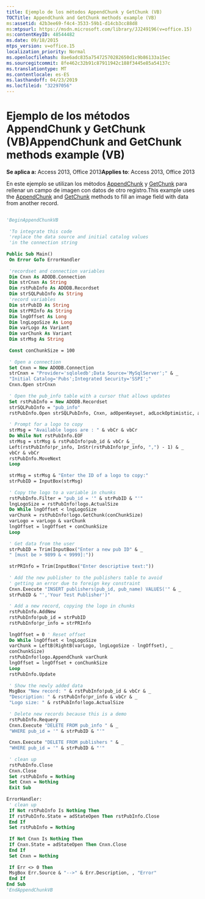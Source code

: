```yaml
---
title: Ejemplo de los métodos AppendChunk y GetChunk (VB)
TOCTitle: AppendChunk and GetChunk methods example (VB)
ms:assetid: 42b3ee69-f4c4-3533-59b1-d14cb3cc88d8
ms:mtpsurl: https://msdn.microsoft.com/library/JJ249196(v=office.15)
ms:contentKeyID: 48544482
ms.date: 09/18/2015
mtps_version: v=office.15
localization_priority: Normal
ms.openlocfilehash: 8ae6adc835a75472570282650d1c9b86133a15ec
ms.sourcegitcommit: 8fe462c32b91c87911942c188f3445e85a54137c
ms.translationtype: MT
ms.contentlocale: es-ES
ms.lasthandoff: 04/23/2019
ms.locfileid: "32297056"
---
```

# <a name="appendchunk-and-getchunk-methods-example-vb"></a><span data-ttu-id="43e2a-102">Ejemplo de los métodos AppendChunk y GetChunk (VB)</span><span class="sxs-lookup"><span data-stu-id="43e2a-102">AppendChunk and GetChunk methods example (VB)</span></span>


<span data-ttu-id="43e2a-103">**Se aplica a:** Access 2013, Office 2013</span><span class="sxs-lookup"><span data-stu-id="43e2a-103">**Applies to**: Access 2013, Office 2013</span></span>

<span data-ttu-id="43e2a-104">En este ejemplo se utilizan los métodos [AppendChunk](appendchunk-method-ado.md) y [GetChunk](getchunk-method-ado.md) para rellenar un campo de imagen con datos de otro registro.</span><span class="sxs-lookup"><span data-stu-id="43e2a-104">This example uses the [AppendChunk](appendchunk-method-ado.md) and [GetChunk](getchunk-method-ado.md) methods to fill an image field with data from another record.</span></span>

```vb 
 
'BeginAppendChunkVB 
 
 'To integrate this code 
 'replace the data source and initial catalog values 
 'in the connection string 
 
Public Sub Main() 
 On Error GoTo ErrorHandler 
 
 'recordset and connection variables 
 Dim Cnxn As ADODB.Connection 
 Dim strCnxn As String 
 Dim rstPubInfo As ADODB.Recordset 
 Dim strSQLPubInfo As String 
 'record variables 
 Dim strPubID As String 
 Dim strPRInfo As String 
 Dim lngOffset As Long 
 Dim lngLogoSize As Long 
 Dim varLogo As Variant 
 Dim varChunk As Variant 
 Dim strMsg As String 
 
 Const conChunkSize = 100 
 
 ' Open a connection 
 Set Cnxn = New ADODB.Connection 
 strCnxn = "Provider='sqloledb';Data Source='MySqlServer';" & _ 
 "Initial Catalog='Pubs';Integrated Security='SSPI';" 
 Cnxn.Open strCnxn 
 
 ' Open the pub_info table with a cursor that allows updates 
 Set rstPubInfo = New ADODB.Recordset 
 strSQLPubInfo = "pub_info" 
 rstPubInfo.Open strSQLPubInfo, Cnxn, adOpenKeyset, adLockOptimistic, adCmdTable 
 
 ' Prompt for a logo to copy 
 strMsg = "Available logos are : " & vbCr & vbCr 
 Do While Not rstPubInfo.EOF 
 strMsg = strMsg & rstPubInfo!pub_id & vbCr & _ 
 Left(rstPubInfo!pr_info, InStr(rstPubInfo!pr_info, ",") - 1) & _ 
 vbCr & vbCr 
 rstPubInfo.MoveNext 
 Loop 
 
 strMsg = strMsg & "Enter the ID of a logo to copy:" 
 strPubID = InputBox(strMsg) 
 
 ' Copy the logo to a variable in chunks 
 rstPubInfo.Filter = "pub_id = '" & strPubID & "'" 
 lngLogoSize = rstPubInfo!logo.ActualSize 
 Do While lngOffset < lngLogoSize 
 varChunk = rstPubInfo!logo.GetChunk(conChunkSize) 
 varLogo = varLogo & varChunk 
 lngOffset = lngOffset + conChunkSize 
 Loop 
 
 ' Get data from the user 
 strPubID = Trim(InputBox("Enter a new pub ID" & _ 
 " [must be > 9899 & < 9999]:")) 
 
 strPRInfo = Trim(InputBox("Enter descriptive text:")) 
 
 ' Add the new publisher to the publishers table to avoid 
 ' getting an error due to foreign key constraint 
 Cnxn.Execute "INSERT publishers(pub_id, pub_name) VALUES('" & _ 
 strPubID & "','Your Test Publisher')" 
 
 ' Add a new record, copying the logo in chunks 
 rstPubInfo.AddNew 
 rstPubInfo!pub_id = strPubID 
 rstPubInfo!pr_info = strPRInfo 
 
 lngOffset = 0 ' Reset offset 
 Do While lngOffset < lngLogoSize 
 varChunk = LeftB(RightB(varLogo, lngLogoSize - lngOffset), _ 
 conChunkSize) 
 rstPubInfo!logo.AppendChunk varChunk 
 lngOffset = lngOffset + conChunkSize 
 Loop 
 rstPubInfo.Update 
 
 ' Show the newly added data 
 MsgBox "New record: " & rstPubInfo!pub_id & vbCr & _ 
 "Description: " & rstPubInfo!pr_info & vbCr & _ 
 "Logo size: " & rstPubInfo!logo.ActualSize 
 
 ' Delete new records because this is a demo 
 rstPubInfo.Requery 
 Cnxn.Execute "DELETE FROM pub_info " & _ 
 "WHERE pub_id = '" & strPubID & "'" 
 
 Cnxn.Execute "DELETE FROM publishers " & _ 
 "WHERE pub_id = '" & strPubID & "'" 
 
 ' clean up 
 rstPubInfo.Close 
 Cnxn.Close 
 Set rstPubInfo = Nothing 
 Set Cnxn = Nothing 
 Exit Sub 
 
ErrorHandler: 
 ' clean up 
 If Not rstPubInfo Is Nothing Then 
 If rstPubInfo.State = adStateOpen Then rstPubInfo.Close 
 End If 
 Set rstPubInfo = Nothing 
 
 If Not Cnxn Is Nothing Then 
 If Cnxn.State = adStateOpen Then Cnxn.Close 
 End If 
 Set Cnxn = Nothing 
 
 If Err <> 0 Then 
 MsgBox Err.Source & "-->" & Err.Description, , "Error" 
 End If 
End Sub 
'EndAppendChunkVB 
```

